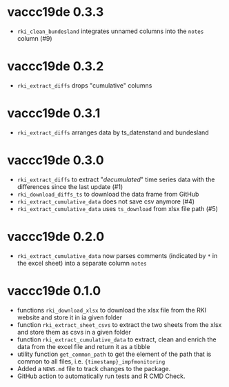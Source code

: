 # vaccc19de 0.3.3
* `rki_clean_bundesland` integrates unnamed columns into the `notes` column (#9)
# vaccc19de 0.3.2
* `rki_extract_diffs` drops "cumulative" columns
# vaccc19de 0.3.1
* `rki_extract_diffs` arranges data by ts_datenstand and bundesland
# vaccc19de 0.3.0
* `rki_extract_diffs` to extract "*decumulated*" time series data with the differences since the last update (#1)
* `rki_download_diffs_ts` to download the data frame from GitHub
* `rki_extract_cumulative_data` does not save csv anymore (#4)
* `rki_extract_cumulative_data` uses `ts_download` from xlsx file path (#5)

# vaccc19de 0.2.0
* `rki_extract_cumulative_data` now parses comments (indicated by `*` in the excel sheet) into a separate column `notes`

# vaccc19de 0.1.0
* functions `rki_download_xlsx` to download the xlsx file from the RKI website and store it in ia given folder
* function `rki_extract_sheet_csvs` to extract the two sheets from the xlsx and store them as csvs in a given folder
* function `rki_extract_cumulative_data` to extract, clean and enrich the data from the excel file and return it as a tibble
* utility function `get_common_path` to get the element of the path that is common to all files, i.e. `{timestamp}_impfmonitoring`
* Added a `NEWS.md` file to track changes to the package.
* GitHub action to automatically run tests and R CMD Check. 

